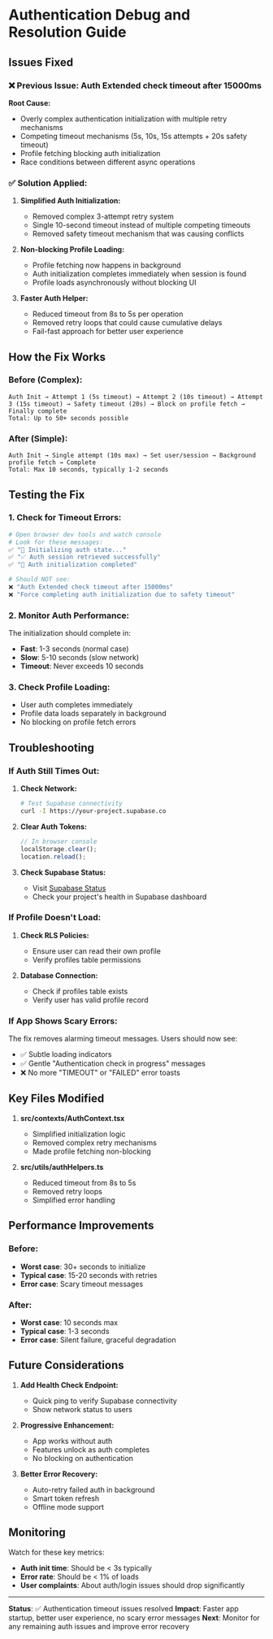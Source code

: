 # Authentication Debug and Resolution Guide

## Issues Fixed

### ❌ **Previous Issue: Auth Extended check timeout after 15000ms**

**Root Cause:**
- Overly complex authentication initialization with multiple retry mechanisms
- Competing timeout mechanisms (5s, 10s, 15s attempts + 20s safety timeout)
- Profile fetching blocking auth initialization
- Race conditions between different async operations

### ✅ **Solution Applied:**

1. **Simplified Auth Initialization:**
   - Removed complex 3-attempt retry system
   - Single 10-second timeout instead of multiple competing timeouts
   - Removed safety timeout mechanism that was causing conflicts

2. **Non-blocking Profile Loading:**
   - Profile fetching now happens in background
   - Auth initialization completes immediately when session is found
   - Profile loads asynchronously without blocking UI

3. **Faster Auth Helper:**
   - Reduced timeout from 8s to 5s per operation
   - Removed retry loops that could cause cumulative delays
   - Fail-fast approach for better user experience

## How the Fix Works

### Before (Complex):
```
Auth Init → Attempt 1 (5s timeout) → Attempt 2 (10s timeout) → Attempt 3 (15s timeout) → Safety timeout (20s) → Block on profile fetch → Finally complete
Total: Up to 50+ seconds possible
```

### After (Simple):
```
Auth Init → Single attempt (10s max) → Set user/session → Background profile fetch → Complete
Total: Max 10 seconds, typically 1-2 seconds
```

## Testing the Fix

### 1. **Check for Timeout Errors:**
```bash
# Open browser dev tools and watch console
# Look for these messages:
✅ "🚀 Initializing auth state..."
✅ "✅ Auth session retrieved successfully"
✅ "🏁 Auth initialization completed"

# Should NOT see:
❌ "Auth Extended check timeout after 15000ms"
❌ "Force completing auth initialization due to safety timeout"
```

### 2. **Monitor Auth Performance:**
The initialization should complete in:
- **Fast**: 1-3 seconds (normal case)
- **Slow**: 5-10 seconds (slow network)
- **Timeout**: Never exceeds 10 seconds

### 3. **Check Profile Loading:**
- User auth completes immediately
- Profile data loads separately in background
- No blocking on profile fetch errors

## Troubleshooting

### If Auth Still Times Out:

1. **Check Network:**
   ```bash
   # Test Supabase connectivity
   curl -I https://your-project.supabase.co
   ```

2. **Clear Auth Tokens:**
   ```javascript
   // In browser console
   localStorage.clear();
   location.reload();
   ```

3. **Check Supabase Status:**
   - Visit [Supabase Status](https://status.supabase.com/)
   - Check your project's health in Supabase dashboard

### If Profile Doesn't Load:

1. **Check RLS Policies:**
   - Ensure user can read their own profile
   - Verify profiles table permissions

2. **Database Connection:**
   - Check if profiles table exists
   - Verify user has valid profile record

### If App Shows Scary Errors:

The fix removes alarming timeout messages. Users should now see:
- ✅ Subtle loading indicators
- ✅ Gentle "Authentication check in progress" messages
- ❌ No more "TIMEOUT" or "FAILED" error toasts

## Key Files Modified

1. **src/contexts/AuthContext.tsx**
   - Simplified initialization logic
   - Removed complex retry mechanisms
   - Made profile fetching non-blocking

2. **src/utils/authHelpers.ts**
   - Reduced timeout from 8s to 5s
   - Removed retry loops
   - Simplified error handling

## Performance Improvements

### Before:
- **Worst case**: 30+ seconds to initialize
- **Typical case**: 15-20 seconds with retries
- **Error case**: Scary timeout messages

### After:
- **Worst case**: 10 seconds max
- **Typical case**: 1-3 seconds
- **Error case**: Silent failure, graceful degradation

## Future Considerations

1. **Add Health Check Endpoint:**
   - Quick ping to verify Supabase connectivity
   - Show network status to users

2. **Progressive Enhancement:**
   - App works without auth
   - Features unlock as auth completes
   - No blocking on authentication

3. **Better Error Recovery:**
   - Auto-retry failed auth in background
   - Smart token refresh
   - Offline mode support

## Monitoring

Watch for these key metrics:
- **Auth init time**: Should be < 3s typically
- **Error rate**: Should be < 1% of loads
- **User complaints**: About auth/login issues should drop significantly

---

**Status**: ✅ Authentication timeout issues resolved
**Impact**: Faster app startup, better user experience, no scary error messages
**Next**: Monitor for any remaining auth issues and improve error recovery

